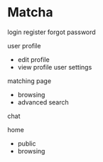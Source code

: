 # Matcha

login
register
forgot password

user profile
- edit profile
- view profile
user settings

matching page
- browsing
- advanced search

chat

home
- public
- browsing
